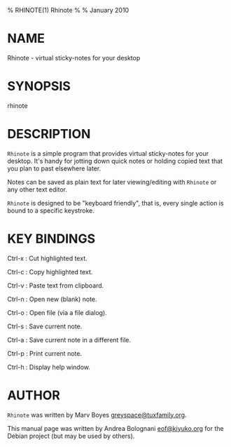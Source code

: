 % RHINOTE(1) Rhinote
% 
% January 2010

# NAME

Rhinote - virtual sticky-notes for your desktop

# SYNOPSIS

rhinote

# DESCRIPTION

`Rhinote` is a simple program that provides virtual sticky-notes for your
desktop. It's handy for jotting down quick notes or holding copied text
that you plan to past elsewhere later.

Notes can be saved as plain text for later viewing/editing with `Rhinote`
or any other text editor. 

`Rhinote` is designed to be "keyboard friendly", that is, every single
action is bound to a specific keystroke.

# KEY BINDINGS

Ctrl-x
:	Cut highlighted text.

Ctrl-c
:	Copy highlighted text.

Ctrl-v
:	Paste text from clipboard.

Ctrl-n
:	Open new (blank) note.

Ctrl-o
:	Open file (via a file dialog).

Ctrl-s
:	Save current note.

Ctrl-a
:	Save current note in a different file.

Ctrl-p
:	Print current note.

Ctrl-h
:	Display help window.

# AUTHOR

`Rhinote` was written by Marv Boyes <greyspace@tuxfamily.org>.

This manual page was written by Andrea Bolognani <eof@kiyuko.org> for the
Debian project (but may be used by others).
